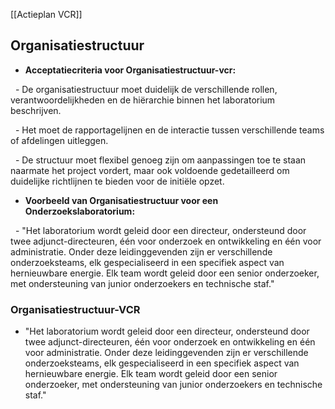   

[[Actieplan VCR]]

  

## Organisatiestructuur

  

- **Acceptatiecriteria voor Organisatiestructuur-vcr:**

  - De organisatiestructuur moet duidelijk de verschillende rollen, verantwoordelijkheden en de hiërarchie binnen het laboratorium beschrijven.

  - Het moet de rapportagelijnen en de interactie tussen verschillende teams of afdelingen uitleggen.

  - De structuur moet flexibel genoeg zijn om aanpassingen toe te staan naarmate het project vordert, maar ook voldoende gedetailleerd om duidelijke richtlijnen te bieden voor de initiële opzet.

  

- **Voorbeeld van Organisatiestructuur voor een Onderzoekslaboratorium:**

  - "Het laboratorium wordt geleid door een directeur, ondersteund door twee adjunct-directeuren, één voor onderzoek en ontwikkeling en één voor administratie. Onder deze leidinggevenden zijn er verschillende onderzoeksteams, elk gespecialiseerd in een specifiek aspect van hernieuwbare energie. Elk team wordt geleid door een senior onderzoeker, met ondersteuning van junior onderzoekers en technische staf."

  

### Organisatiestructuur-VCR

  

- "Het laboratorium wordt geleid door een directeur, ondersteund door twee adjunct-directeuren, één voor onderzoek en ontwikkeling en één voor administratie. Onder deze leidinggevenden zijn er verschillende onderzoeksteams, elk gespecialiseerd in een specifiek aspect van hernieuwbare energie. Elk team wordt geleid door een senior onderzoeker, met ondersteuning van junior onderzoekers en technische staf."